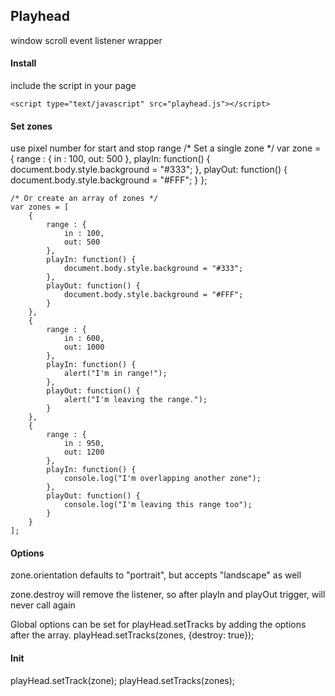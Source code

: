 ## Playhead
window scroll event listener wrapper

#### Install
include the script in your page

	<script type="text/javascript" src="playhead.js"></script>

#### Set zones
use pixel number for start and stop range
	/* Set a single zone */
	var zone = {
			range : {
				in : 100,
				out: 500
			},
			playIn: function() {
				document.body.style.background = "#333";
			},
			playOut: function() {
				document.body.style.background = "#FFF";
			}
		};

	/* Or create an array of zones */
	var zones = [
		{
			range : {
				in : 100,
				out: 500
			},
			playIn: function() {
				document.body.style.background = "#333";
			},
			playOut: function() {
				document.body.style.background = "#FFF";
			}
		},
		{
			range : {
				in : 600,
				out: 1000
			},
			playIn: function() {
				alert("I'm in range!");
			},
			playOut: function() {
				alert("I'm leaving the range.");
			}
		},
		{
			range : {
				in : 950,
				out: 1200
			},
			playIn: function() {
				console.log("I'm overlapping another zone");
			},
			playOut: function() {
				console.log("I'm leaving this range too");
			}
		}
	];

#### Options
zone.orientation defaults to "portrait", but accepts "landscape" as well

zone.destroy will remove the listener, so after playIn and playOut trigger, will never call again

Global options can be set for playHead.setTracks by adding the options after the array. playHead.setTracks(zones, {destroy: true});


#### Init
playHead.setTrack(zone);
playHead.setTracks(zones);